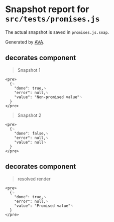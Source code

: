 # Snapshot report for `src/tests/promises.js`

The actual snapshot is saved in `promises.js.snap`.

Generated by [AVA](https://ava.li).

## decorates component

> Snapshot 1

    <pre>
      {␊
        "done": true,␊
        "error": null,␊
        "value": "Non-promised value"␊
      }
    </pre>

> Snapshot 2

    <pre>
      {␊
        "done": false,␊
        "error": null,␊
        "value": null␊
      }
    </pre>

## decorates component

> resolved render

    <pre>
      {␊
        "done": true,␊
        "error": null,␊
        "value": "Promised value"␊
      }
    </pre>
